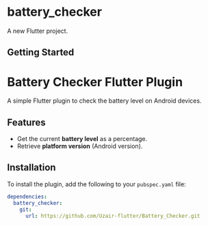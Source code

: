 # battery_checker

A new Flutter project.

## Getting Started

# Battery Checker Flutter Plugin

A simple Flutter plugin to check the battery level on Android devices.

## Features

- Get the current **battery level** as a percentage.
- Retrieve **platform version** (Android version).

## Installation

To install the plugin, add the following to your `pubspec.yaml` file:

```yaml
dependencies:
  battery_checker:
    git:
      url: https://github.com/Uzair-flutter/Battery_Checker.git

